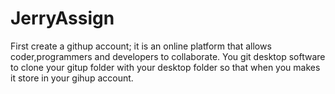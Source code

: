 # JerryAssign

First create a githup account; it is an online platform that allows coder,programmers and developers to collaborate. You git desktop software to clone your gitup folder with your desktop folder so that when you makes it store in your gihup account.

